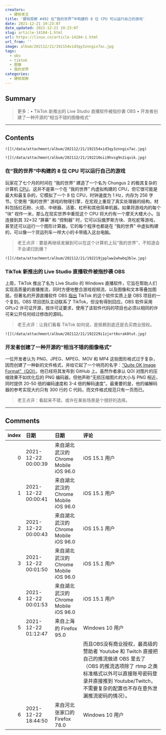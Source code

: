 ```yaml
---
creators:
  - 硬核老王
title: '硬核观察 #492 在“我的世界”中构建的 8 位 CPU 可以运行自己的游戏'
date: 2021-12-21 19:23:07
date_updated: 2021-12-21 19:23:07
slug: article-14104-1.html
url: https://linux.cn/article-14104-1.html
url_from: ''
image: album/202112/21/192154xid3qy3znngix7ac.jpg
tags:
  - obs
  - tiktok
  - 图像
  - 我的世界
categories:
  - 硬核观察
---
```


## Summary

> 更多：• TikTok 新推出的 Live Studio 直播软件被指抄袭 OBS • 开发者创建了一种开源的“相当不错的图像格式”

***

<!-- more -->

## Contents

`![](/data/attachment/album/202112/21/192154xid3qy3znngix7ac.jpg)`

`![](/data/attachment/album/202112/21/192210oii9hvsg9n2iqvik.jpg)`

### 在“我的世界”中构建的 8 位 CPU 可以运行自己的游戏

玩家花了七个月的时间在 “我的世界” 建造了一个名为 Chungus 2 的极其复杂的计算机 [CPU](https://www.pcworld.com/article/559794/8-bit-computer-processor-built-in-minecraft-can-run-its-own-games.html)。这并不是第一个在 “我的世界” 内虚拟构建的 CPU，但它很可能是最大和最复杂的，它模拟了一个 8 位 CPU，时钟速度为 1 Hz，内存为 256 字节。它使用 “我的世界” 游戏的物理引擎，在宏观上重现了真实处理器的结构，材料包括红石粉、火炬、中继器、活塞、杠杆和其他简单机器。如果将游戏内的每个 “块” 视作一米，那么在现实世界中重现这个 CPU 将大约有一个摩天大楼大小。当连接到其 32×32 “屏幕” 和 “控制器” 时，它可以玩俄罗斯方块、贪吃蛇等游戏，甚至还可以运行一个图形计算器。它的每个程序也都是在 “我的世界” 中虚拟构建的，可以像一个货运列车一样大小的卡带插入这台电脑。

> 
> 老王点评：要是再继续发展到可以在这个计算机上玩“我的世界”，不知道会不会递归到爆？
> 
> 
> 

`![](/data/attachment/album/202112/21/192219jpplww2whwbq3blw.jpg)`

### TikTok 新推出的 Live Studio 直播软件被指抄袭 OBS

上周，TikTok 推出了名为 Live Studio 的 Windows 直播软件，它旨在帮助人们实现高质量的直播推流，同时方便地整合游戏视频流、以及图像和文本等叠加图层。但著名的开源直播软件 OBS [指出](https://www.theverge.com/2021/12/20/22847213/tiktoks-live-studio-obs-open-source-policy) TikTok 的这个软件实质上是 OBS 项目的一个复刻。OBS 项目团队主动联系了 TikTok，但没有得到回应。OBS 软件采用 GPLv2 许可证开源，按许可证要求，使用了该软件代码的项目也必须以相同的许可来公开任何经过修改的源码。

> 
> 老王点评：让我们看看 TikTok 如何说，是抵赖到底还是去买商业授权。
> 
> 
> 

`![](/data/attachment/album/202112/21/192229i1zjxrt6srak0tut.jpg)`

### 开发者创建了一种开源的“相当不错的图像格式”

一位开发者认为 PNG、JPEG、MPEG、MOV 和 MP4 这些图形格式过于复杂，因而创建了一种新的文件格式，并给它起了一个响亮的名字：[“Quite OK Image Format”（QOI）](https://qoiformat.org/)。他已经将其发布到 GitHub 上。虽然作者承认 QOI 对图片的压缩效果不如优化后的 PNG 编码器，但他声称“无损压缩图片的大小与 PNG 相近，同时提供 20-50 倍的编码速度和 3-4 倍的解码速度”。最重要的是，他的编解码器的参考实现大约只有 300 行的 C 代码，而文件格式规范只有一页而已。

> 
> 老王点评：看起来不错，或许在某些场景是个很好的选择。
> 
> 
>

***

## Comments

|   index | 日期                | 日期                                                | 评论                                                                                                                                                                                                                                                                                                                    |
|--------:|:--------------------|:----------------------------------------------------|:------------------------------------------------------------------------------------------------------------------------------------------------------------------------------------------------------------------------------------------------------------------------------------------------------------------------|
|       0 | 2021-12-22 00:00:39 | 来自湖北武汉的 Chrome Mobile iOS 96.0|iOS 15.1 用户 | Tiktok 这么做 我一点都意外，这很中国！                                                                                                                                                                                           |
|       1 | 2021-12-22 00:00:41 | 来自湖北武汉的 Chrome Mobile iOS 96.0|iOS 15.1 用户 | Tiktok 这么做 我一点都意外，这很中国！                                                                                                                                                                                           |
|       2 | 2021-12-22 00:00:43 | 来自湖北武汉的 Chrome Mobile iOS 96.0|iOS 15.1 用户 | Tiktok 这么做 我一点都意外，这很中国！                                                                                                                                                                                           |
|       3 | 2021-12-22 00:01:50 | 来自湖北武汉的 Chrome Mobile iOS 96.0|iOS 15.1 用户 | 不意外                                                                                                                                                                                                                           |
|       4 | 2021-12-22 00:01:53 | 来自湖北武汉的 Chrome Mobile iOS 96.0|iOS 15.1 用户 | 不意外                                                                                                                                                                                                                           |
|       5 | 2021-12-22 01:12:47 | 来自上海的 Firefox 95.0|Windows 10 用户             | 国内的直播站分发的直播工具全都是 OBS 改，一个个都没符合 GPL。<br />                                                                                                                                                              |
|         |                     |                                                     | 而且OBS没有商业授权，最高级的赞助者 Youtube 和 Twitch 直接把自己的推流做进 OBS 里去了（OBS 的推流选项除了 rtmp 之类标准格式以外可以直接账号密码登录并直接推到 Youtube/Twitch，不需要复杂的配置也不存在意外泄漏推流密码的情况）。                                                                                        |
|       6 | 2021-12-22 18:44:50 | 来自河北张家口的 Firefox 78.0|Windows 10 用户       | 希望能尊重一下开源软件，如果项目组不开心闭源收费了，那就太可惜了                                                                                                                                                                 |
